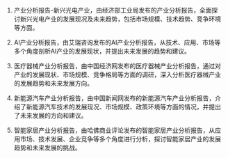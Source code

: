 

1. 产业分析报告-新兴光电产业，由经济部工业局发布的产业分析报告，全面探讨新兴光电产业的发展现况及未来趋势，包括市场规模、技术趋势、竞争环境等方面。

2. AI产业分析报告，由艾瑞咨询发布的AI产业分析报告，从技术、应用、市场等多个角度剖析AI产业的发展现状，并提出未来发展的趋势和建议。

3. 医疗器械产业分析报告，由中国经济网发布的医疗器械产业分析报告，通过对产业的发展现状、市场规模、竞争格局等方面的调研，深入分析医疗器械产业的发展趋势和未来发展方向。

4. 新能源汽车产业分析报告，由中国新闻网发布的新能源汽车产业分析报告，介绍了新能源汽车技术的发展现况、市场规模、政策环境等方面的情况，并提出了未来发展的方向和建议。

5. 智能家居产业分析报告，由哈佛商业评论发布的智能家居产业分析报告，从应用市场、技术发展、企业竞争等多个角度进行分析，探讨智能家居产业的发展趋势和未来发展的挑战。